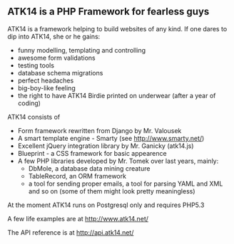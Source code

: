 ATK14 is a PHP Framework for fearless guys
------------------------------------------

ATK14 is a framework helping to build websites of any kind. If one dares to dip into ATK14, she or he gains:

* funny modelling, templating and controlling
* awesome form validations
* testing tools
* database schema migrations
* perfect headaches
* big-boy-like feeling
* the right to have ATK14 Birdie printed on underwear (after a year of coding)

ATK14 consists of

* Form framework rewritten from Django by Mr. Valousek
* A smart template engine - Smarty (see http://www.smarty.net/)
* Excellent jQuery integration library by Mr. Ganicky (atk14.js)
* Blueprint - a CSS framework for basic appearence
* A few PHP libraries developed by Mr. Tomek over last years, mainly:
  * DbMole, a database data mining creature
  * TableRecord, an ORM framework
  * a tool for sending proper emails, a tool for parsing YAML and XML and so on (some of them might look pretty meaningless)

At the moment ATK14 runs on Postgresql only and requires PHP5.3

A few life examples are at http://www.atk14.net/

The API reference is at http://api.atk14.net/ 
